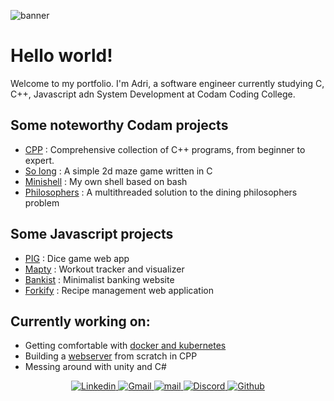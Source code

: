 ![banner](https://i.imgur.com/yQdXzmb.jpeg)

# Hello world!

Welcome to my portfolio. I'm Adri, a software engineer currently studying C, C++, Javascript adn System Development at Codam Coding College.
 
## Some noteworthy Codam projects
 - [CPP](https://github.com/arommers/CPP_Modules) : Comprehensive collection of C++ programs, from beginner to expert.
 - [So long](https://github.com/arommers/so_long) : A simple 2d maze game written in C
 - [Minishell](https://github.com/arommers/minishell) : My own shell based on bash
 - [Philosophers](https://github.com/arommers/philosophers) : A multithreaded solution to the dining philosophers problem

## Some Javascript projects
 - [PIG](https://github.com/arommers/Pig_Game) : Dice game web app
 - [Mapty](https://github.com/arommers/Mapty) : Workout tracker and visualizer
 - [Bankist](https://github.com/arommers/bankist) : Minimalist banking website
 - [Forkify](https://github.com/arommers/Forkify) : Recipe management web application

## Currently working on:
- Getting comfortable with [docker and kubernetes](https://github.com/arommers/Inception)
- Building a [webserver]() from scratch in CPP
- Messing around with unity and C#

<div align="center">
  <a href="https://www.linkedin.com/in/adrirommers71475110b">
    <img src="https://img.shields.io/badge/Linkedin-FF69B4?logo=Linkedin&logoColor=Linkedin" alt="Linkedin">
  </a>
  <a href="mailto:a3.p.rommers@gmail.com">
    <img src="https://img.shields.io/badge/Gmail-FF69B4?logo=Gmail&logoColor=white" alt="Gmail">
  </a>
  <a href="mailto:arommers@student.codam.nl">
    <img src="https://img.shields.io/badge/mail-FF69B4?logo=42&logoColor=white" alt="mail">
  </a>
  <a href="https://discord.gg/Vxz9z98V">
    <img src="https://img.shields.io/badge/Discord-FF69B4?logo=Discord&logoColor=white" alt="Discord">
  </a>
  <a href="https://github.com/arommers">
    <img src="https://img.shields.io/badge/Github-FF69B4?logo=Github" alt="Github">
  </a>
</div>

<!--
**arommers/arommers** is a ✨ _special_ ✨ repository because its `README.md` (this file) appears on your GitHub profile.

Here are some ideas to get you started:

- 🔭 I’m currently working on ...
## 🌱 I’m currently learning C
- 👯 I’m looking to collaborate on ...
- 🤔 I’m looking for help with ...
- 💬 Ask me about ...
- 📫 How to reach me: ...
- 😄 Pronouns: ...
- ⚡ Fun fact: ...
-->

